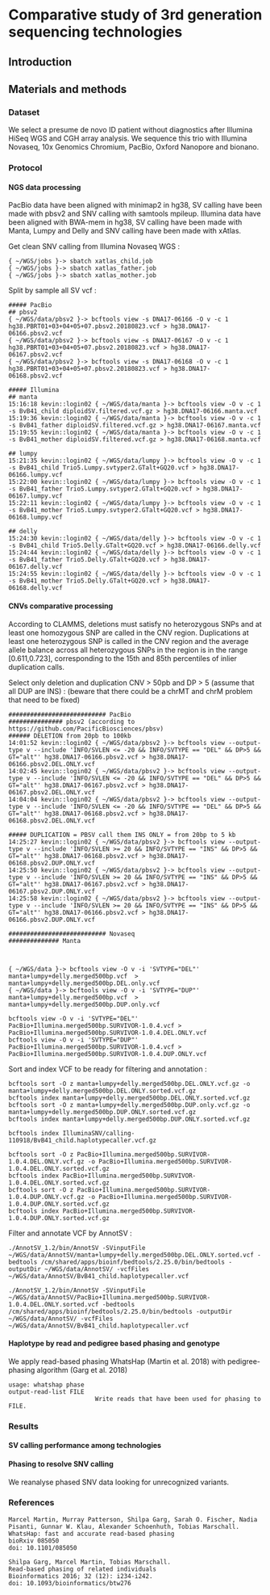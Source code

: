 # Comparative study of 3rd generation sequencing technologies

## Introduction

## Materials and methods

### Dataset
We select a presume de novo ID patient without diagnostics after Illumina HiSeq WGS and CGH array analysis.
We sequence this trio with Illumina Novaseq, 10x Genomics Chromium, PacBio, Oxford Nanopore and bionano.

### Protocol

#### NGS data processing

PacBio data have been aligned with minimap2 in hg38, SV calling have been made with pbsv2 and SNV calling with samtools mpileup.
Illumina data have been aligned with BWA-mem in hg38, SV calling have been made with Manta, Lumpy and Delly and SNV calling have been made with xAtlas.

Get clean SNV calling from Illumina Novaseq WGS :
```
{ ~/WGS/jobs }-> sbatch xatlas_child.job
{ ~/WGS/jobs }-> sbatch xatlas_father.job
{ ~/WGS/jobs }-> sbatch xatlas_mother.job
```

Split by sample all SV vcf :
```
##### PacBio
## pbsv2
{ ~/WGS/data/pbsv2 }-> bcftools view -s DNA17-06166 -O v -c 1  hg38.PBRT01+03+04+05+07.pbsv2.20180823.vcf > hg38.DNA17-06166.pbsv2.vcf
{ ~/WGS/data/pbsv2 }-> bcftools view -s DNA17-06167 -O v -c 1  hg38.PBRT01+03+04+05+07.pbsv2.20180823.vcf > hg38.DNA17-06167.pbsv2.vcf
{ ~/WGS/data/pbsv2 }-> bcftools view -s DNA17-06168 -O v -c 1  hg38.PBRT01+03+04+05+07.pbsv2.20180823.vcf > hg38.DNA17-06168.pbsv2.vcf

##### Illumina
## manta
15:16:18 kevin::login02 { ~/WGS/data/manta }-> bcftools view -O v -c 1 -s BvB41_child diploidSV.filtered.vcf.gz > hg38.DNA17-06166.manta.vcf
15:19:36 kevin::login02 { ~/WGS/data/manta }-> bcftools view -O v -c 1 -s BvB41_father diploidSV.filtered.vcf.gz > hg38.DNA17-06167.manta.vcf
15:19:55 kevin::login02 { ~/WGS/data/manta }-> bcftools view -O v -c 1 -s BvB41_mother diploidSV.filtered.vcf.gz > hg38.DNA17-06168.manta.vcf

## lumpy
15:21:35 kevin::login02 { ~/WGS/data/lumpy }-> bcftools view -O v -c 1 -s BvB41_child Trio5.Lumpy.svtyper2.GTalt+GQ20.vcf > hg38.DNA17-06166.lumpy.vcf
15:22:00 kevin::login02 { ~/WGS/data/lumpy }-> bcftools view -O v -c 1 -s BvB41_father Trio5.Lumpy.svtyper2.GTalt+GQ20.vcf > hg38.DNA17-06167.lumpy.vcf
15:22:11 kevin::login02 { ~/WGS/data/lumpy }-> bcftools view -O v -c 1 -s BvB41_mother Trio5.Lumpy.svtyper2.GTalt+GQ20.vcf > hg38.DNA17-06168.lumpy.vcf

## delly
15:24:30 kevin::login02 { ~/WGS/data/delly }-> bcftools view -O v -c 1 -s BvB41_child Trio5.Delly.GTalt+GQ20.vcf > hg38.DNA17-06166.delly.vcf
15:24:44 kevin::login02 { ~/WGS/data/delly }-> bcftools view -O v -c 1 -s BvB41_father Trio5.Delly.GTalt+GQ20.vcf > hg38.DNA17-06167.delly.vcf
15:24:55 kevin::login02 { ~/WGS/data/delly }-> bcftools view -O v -c 1 -s BvB41_mother Trio5.Delly.GTalt+GQ20.vcf > hg38.DNA17-06168.delly.vcf
```

#### CNVs comparative processing

According to CLAMMS, deletions must satisfy no heterozygous SNPs and at least one homozygous SNP are called in the CNV region.
Duplications at least one heterozygous SNP is called in the CNV region and the average allele balance across all heterozygous SNPs in the region is in the range [0.611,0.723], corresponding to the 15th and 85th percentiles of inlier duplication calls.

Select only deletion and duplication CNV > 50pb and DP > 5 (assume that all DUP are INS) :
(beware that there could be a chrMT and chrM problem that need to be fixed)
```
########################### PacBio
############### pbsv2 (according to https://github.com/PacificBiosciences/pbsv)
###### DELETION from 20pb to 100kb
14:01:52 kevin::login02 { ~/WGS/data/pbsv2 }-> bcftools view --output-type v --include 'INFO/SVLEN <= -20 && INFO/SVTYPE == "DEL" && DP>5 && GT="alt"' hg38.DNA17-06166.pbsv2.vcf > hg38.DNA17-06166.pbsv2.DEL.ONLY.vcf
14:02:45 kevin::login02 { ~/WGS/data/pbsv2 }-> bcftools view --output-type v --include 'INFO/SVLEN <= -20 && INFO/SVTYPE == "DEL" && DP>5 && GT="alt"' hg38.DNA17-06167.pbsv2.vcf > hg38.DNA17-06167.pbsv2.DEL.ONLY.vcf
14:04:04 kevin::login02 { ~/WGS/data/pbsv2 }-> bcftools view --output-type v --include 'INFO/SVLEN <= -20 && INFO/SVTYPE == "DEL" && DP>5 && GT="alt"' hg38.DNA17-06168.pbsv2.vcf > hg38.DNA17-06168.pbsv2.DEL.ONLY.vcf

##### DUPLICATION = PBSV call them INS ONLY = from 20bp to 5 kb
14:25:27 kevin::login02 { ~/WGS/data/pbsv2 }-> bcftools view --output-type v --include 'INFO/SVLEN >= 20 && INFO/SVTYPE == "INS" && DP>5 && GT="alt"' hg38.DNA17-06168.pbsv2.vcf > hg38.DNA17-06168.pbsv2.DUP.ONLY.vcf
14:25:50 kevin::login02 { ~/WGS/data/pbsv2 }-> bcftools view --output-type v --include 'INFO/SVLEN >= 20 && INFO/SVTYPE == "INS" && DP>5 && GT="alt"' hg38.DNA17-06167.pbsv2.vcf > hg38.DNA17-06167.pbsv2.DUP.ONLY.vcf
14:25:58 kevin::login02 { ~/WGS/data/pbsv2 }-> bcftools view --output-type v --include 'INFO/SVLEN >= 20 && INFO/SVTYPE == "INS" && DP>5 && GT="alt"' hg38.DNA17-06166.pbsv2.vcf > hg38.DNA17-06166.pbsv2.DUP.ONLY.vcf

########################### Novaseq
############## Manta



{ ~/WGS/data }-> bcftools view -O v -i 'SVTYPE="DEL"' manta+lumpy+delly.merged500bp.vcf  > manta+lumpy+delly.merged500bp.DEL.only.vcf
{ ~/WGS/data }-> bcftools view -O v -i 'SVTYPE="DUP"' manta+lumpy+delly.merged500bp.vcf  > manta+lumpy+delly.merged500bp.DUP.only.vcf

bcftools view -O v -i 'SVTYPE="DEL"' PacBio+Illumina.merged500bp.SURVIVOR-1.0.4.vcf > PacBio+Illumina.merged500bp.SURVIVOR-1.0.4.DEL.ONLY.vcf
bcftools view -O v -i 'SVTYPE="DUP"' PacBio+Illumina.merged500bp.SURVIVOR-1.0.4.vcf > PacBio+Illumina.merged500bp.SURVIVOR-1.0.4.DUP.ONLY.vcf
```

Sort and index VCF to be ready for filtering and annotation :
```
bcftools sort -O z manta+lumpy+delly.merged500bp.DEL.ONLY.vcf.gz -o manta+lumpy+delly.merged500bp.DEL.ONLY.sorted.vcf.gz
bcftools index manta+lumpy+delly.merged500bp.DEL.ONLY.sorted.vcf.gz
bcftools sort -O z manta+lumpy+delly.merged500bp.DUP.only.vcf.gz -o manta+lumpy+delly.merged500bp.DUP.ONLY.sorted.vcf.gz
bcftools index manta+lumpy+delly.merged500bp.DUP.ONLY.sorted.vcf.gz

bcftools index IlluminaSNV/calling-110918/BvB41_child.haplotypecaller.vcf.gz

bcftools sort -O z PacBio+Illumina.merged500bp.SURVIVOR-1.0.4.DEL.ONLY.vcf.gz -o PacBio+Illumina.merged500bp.SURVIVOR-1.0.4.DEL.ONLY.sorted.vcf.gz
bcftools index PacBio+Illumina.merged500bp.SURVIVOR-1.0.4.DEL.ONLY.sorted.vcf.gz
bcftools sort -O z PacBio+Illumina.merged500bp.SURVIVOR-1.0.4.DUP.ONLY.vcf.gz -o PacBio+Illumina.merged500bp.SURVIVOR-1.0.4.DUP.ONLY.sorted.vcf.gz
bcftools index PacBio+Illumina.merged500bp.SURVIVOR-1.0.4.DUP.ONLY.sorted.vcf.gz
```

Filter and annotate VCF by AnnotSV :

```
./AnnotSV_1.2/bin/AnnotSV -SVinputFile ~/WGS/data/AnnotSV/manta+lumpy+delly.merged500bp.DEL.ONLY.sorted.vcf -bedtools /cm/shared/apps/bioinf/bedtools/2.25.0/bin/bedtools -outputDir ~/WGS/data/AnnotSV/ -vcfFiles ~/WGS/data/AnnotSV/BvB41_child.haplotypecaller.vcf

./AnnotSV_1.2/bin/AnnotSV -SVinputFile ~/WGS/data/AnnotSV/PacBio+Illumina.merged500bp.SURVIVOR-1.0.4.DEL.ONLY.sorted.vcf -bedtools /cm/shared/apps/bioinf/bedtools/2.25.0/bin/bedtools -outputDir ~/WGS/data/AnnotSV/ -vcfFiles ~/WGS/data/AnnotSV/BvB41_child.haplotypecaller.vcf
```

#### Haplotype by read and pedigree based phasing and genotype

We apply read-based phasing WhatsHap (Martin et al. 2018) with pedigree-phasing algorithm (Garg et al. 2018)
```
usage: whatshap phase
output-read-list FILE
                        Write reads that have been used for phasing to FILE.
```

### Results

#### SV calling performance among technologies


#### Phasing to resolve SNV calling

We reanalyse phased SNV data looking for unrecognized variants.


### References

```
Marcel Martin, Murray Patterson, Shilpa Garg, Sarah O. Fischer, Nadia Pisanti, Gunnar W. Klau, Alexander Schoenhuth, Tobias Marschall.
WhatsHap: fast and accurate read-based phasing
bioRxiv 085050
doi: 10.1101/085050

Shilpa Garg, Marcel Martin, Tobias Marschall.
Read-based phasing of related individuals
Bioinformatics 2016; 32 (12): i234-i242.
doi: 10.1093/bioinformatics/btw276
```
